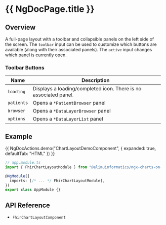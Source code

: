 # {{ NgDocPage.title }}

## Overview

A full-page layout with a toolbar and collapsible panels on the left side of the screen. The `toolbar` input can be used to customize which buttons are available (along with their associated panels). The `active` input changes which panel is currently open.

### Toolbar Buttons

| Name       | Description                                                      |
| ---------- | ---------------------------------------------------------------- |
| `loading`  | Displays a loading/completed icon. There is no associated panel. |
| `patients` | Opens a `*PatientBrowser` panel                                  |
| `browser`  | Opens a `*DataLayerBrowser` panel                                |
| `options`  | Opens a `*DataLayerList` panel                                   |

## Example

{{ NgDocActions.demo("ChartLayoutDemoComponent", { expanded: true, defaultTab: "HTML" }) }}

```ts
// app.module.ts
import { FhirChartLayoutModule } from "@elimuinformatics/ngx-charts-on-fhir";

@NgModule({
  imports: [/* ... */ FhirChartLayoutModule],
})
export class AppModule {}
```

## API Reference

- `FhirChartLayoutComponent`
